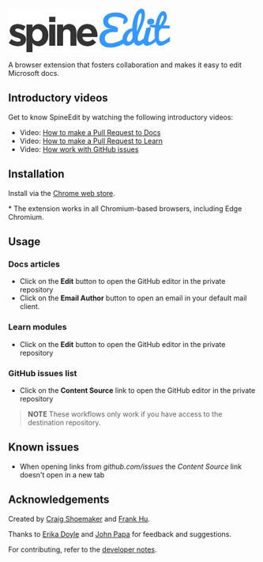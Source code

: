 <a name="introduction"></a>

![SpineEdit](images/spineedit-logo.png)

A browser extension that fosters collaboration and makes it easy to edit Microsoft docs.

## Introductory videos

Get to know SpineEdit by watching the following introductory videos:

- Video: [How to make a Pull Request to Docs](https://youtu.be/3YmhpujaTtY)
- Video: [How to make a Pull Request to Learn](https://youtu.be/sar8aFsVBFA)
- Video: [How work with GitHub issues](https://youtu.be/HgFkW6JKyvg)

## Installation

Install via the [Chrome web store](https://chrome.google.com/webstore/detail/spineedit/llhlgkbkfdfcbjbfnnakfpgmemopbbnf).

\* The extension works in all Chromium-based browsers, including Edge Chromium.

## Usage

### Docs articles

- Click on the **Edit** button to open the GitHub editor in the private repository
- Click on the **Email Author** button to open an email in your default mail client.

### Learn modules

- Click on the **Edit** button to open the GitHub editor in the private repository

### GitHub issues list

- Click on the **Content Source** link to open the GitHub editor in the private repository

> **NOTE** These workflows only work if you have access to the destination repository.

## Known issues

- When opening links from _github.com/issues_ the _Content Source_ link doesn't open in a new tab

## Acknowledgements

Created by [Craig Shoemaker](https://github.com/craigshoemaker) and [Frank Hu](https://github.com/frankhu-msft).

Thanks to [Erika Doyle](https://github.com/erikadoyle) and [John Papa](https://github.com/johnpapa) for feedback and suggestions.

For contributing, refer to the [developer notes](developer-notes.md).
